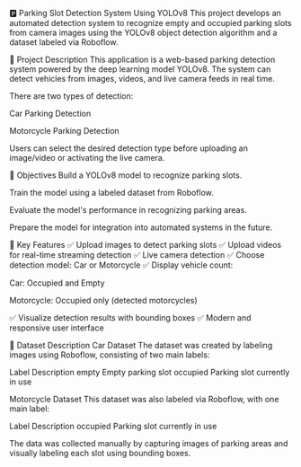 🅿️ Parking Slot Detection System Using YOLOv8
This project develops an automated detection system to recognize empty and occupied parking slots from camera images using the YOLOv8 object detection algorithm and a dataset labeled via Roboflow.

📌 Project Description
This application is a web-based parking detection system powered by the deep learning model YOLOv8. The system can detect vehicles from images, videos, and live camera feeds in real time.

There are two types of detection:

Car Parking Detection

Motorcycle Parking Detection

Users can select the desired detection type before uploading an image/video or activating the live camera.

🎯 Objectives
Build a YOLOv8 model to recognize parking slots.

Train the model using a labeled dataset from Roboflow.

Evaluate the model's performance in recognizing parking areas.

Prepare the model for integration into automated systems in the future.

🎯 Key Features
✅ Upload images to detect parking slots
✅ Upload videos for real-time streaming detection
✅ Live camera detection
✅ Choose detection model: Car or Motorcycle
✅ Display vehicle count:

Car: Occupied and Empty

Motorcycle: Occupied only (detected motorcycles)

✅ Visualize detection results with bounding boxes
✅ Modern and responsive user interface

📂 Dataset Description
Car Dataset
The dataset was created by labeling images using Roboflow, consisting of two main labels:

Label	Description
empty	Empty parking slot
occupied	Parking slot currently in use

Motorcycle Dataset
This dataset was also labeled via Roboflow, with one main label:

Label	Description
occupied	Parking slot currently in use

The data was collected manually by capturing images of parking areas and visually labeling each slot using bounding boxes.
